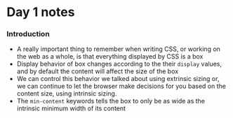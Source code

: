 # Day 1 notes

### Introduction

- A really important thing to remember when writing CSS, or working on the web as a whole, is that everything displayed by CSS is a box
- Display behavior of box changes according to the their `display` values, and by default the content will affect the size of the box
- We can control this behavior we talked about using extrinsic sizing or, we can continue to let the browser make decisions for you based on the content size, using intrinsic sizing.
- The `min-content` keywords tells the box to only be as wide as the intrinsic minimum width of its content
